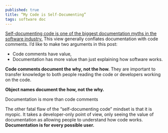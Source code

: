 ```yaml
---
published: true
title: “My Code is Self-Documenting”
tags: software doc
---
```

[Self-documenting code is one of the biggest documentation myths in the software industry.](http://ericholscher.com/blog/2017/jan/27/code-is-self-documenting/) This view generally conflates documentation with code comments. I’d like to make two arguments in this post:
- Code comments have value,
- Documentation has more value than just explaining how software works.

**Code comments document the why, not the how.** They are important to transfer knowledge to both people reading the code or developers working on the code.

**Object names document the how, not the why.**

 
Documentation is more than code comments

The other fatal flaw of the “self-documenting code” mindset is that it is myopic. It takes a developer-only point of view, only seeing the value of documentation as allowing people to understand how code works. **Documentation is for every possible user.**
